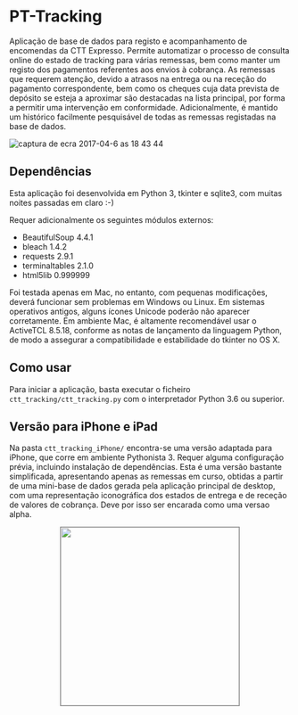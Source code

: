 # PT-Tracking
Aplicação de base de dados para registo e acompanhamento de encomendas da CTT Expresso. Permite automatizar o processo de consulta online do estado de tracking para várias remessas, bem como manter um registo dos pagamentos referentes aos envios à cobrança. As remessas que requerem atenção, devido a atrasos na entrega ou na receção do pagamento correspondente, bem como os cheques cuja data prevista de depósito se esteja a aproximar são destacadas na lista principal, por forma a permitir uma intervenção em conformidade. Adicionalmente, é mantido um histórico facilmente pesquisável de todas as remessas registadas na base de dados.

![captura de ecra 2017-04-6 as 18 43 44](https://cloud.githubusercontent.com/assets/18650184/24768034/13b5f4f4-1af9-11e7-8b8c-5ac8411e5469.png)

## Dependências

Esta aplicação foi desenvolvida em Python 3, tkinter e sqlite3, com muitas noites passadas em claro :-) 

Requer adicionalmente os seguintes módulos externos:

  - BeautifulSoup 4.4.1
  - bleach 1.4.2
  - requests 2.9.1
  - terminaltables 2.1.0
  - html5lib 0.999999
  
Foi testada apenas em Mac, no entanto, com pequenas modificações, deverá funcionar sem problemas em Windows ou Linux. Em sistemas operativos antigos, alguns ícones Unicode poderão não aparecer corretamente. Em ambiente Mac, é altamente recomendável usar o ActiveTCL 8.5.18, conforme as notas de lançamento da linguagem Python, de modo a assegurar a compatibilidade e estabilidade do tkinter no OS X.


## Como usar

Para iniciar a aplicação, basta executar o ficheiro `ctt_tracking/ctt_tracking.py` com o interpretador Python 3.6 ou superior.

## Versão para iPhone e iPad

Na pasta `ctt_tracking_iPhone/` encontra-se uma versão adaptada para iPhone, que corre em ambiente Pythonista 3. Requer alguma configuração prévia, incluindo instalação de dependências. Esta é uma versão bastante simplificada, apresentando apenas as remessas em curso, obtidas a partir de uma mini-base de dados gerada pela aplicação principal de desktop, com uma representação iconográfica dos estados de entrega e de receção de valores de cobrança. Deve por isso ser encarada como uma versao alpha.
<p align="center">
<img style="border:1px solid grey" src="http://i.imgur.com/T7tGgSB.jpg" width="320">
</p>
